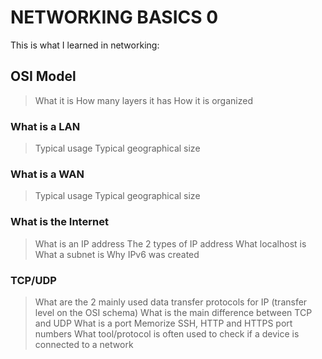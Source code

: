# NETWORKING BASICS 0
This is what I learned in networking:
## OSI Model
>What it is
>How many layers it has
>How it is organized
### What is a LAN
>Typical usage
>Typical geographical size
### What is a WAN
>Typical usage
>Typical geographical size
### What is the Internet
>What is an IP address
>The 2 types of IP address
>What localhost is
>What a subnet is
>Why IPv6 was created
### TCP/UDP
>What are the 2 mainly used data transfer protocols for IP (transfer level on the OSI schema)
>What is the main difference between TCP and UDP
>What is a port
>Memorize SSH, HTTP and HTTPS port numbers
>What tool/protocol is often used to check if a device is connected to a network

